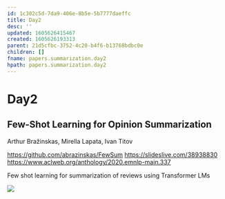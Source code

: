 ```yaml
---
id: 1c302c5d-7da9-406e-8b5e-5b7777daeffc
title: Day2
desc: ''
updated: 1605626415467
created: 1605626193313
parent: 21d5cfbc-3752-4c20-b4f6-b13768bdbc0e
children: []
fname: papers.summarization.day2
hpath: papers.summarization.day2
---
```

# Day2

## Few-Shot Learning for Opinion Summarization

Arthur Bražinskas, Mirella Lapata, Ivan Titov 

<https://github.com/abrazinskas/FewSum>
<https://slideslive.com/38938830>
<https://www.aclweb.org/anthology/2020.emnlp-main.337>

Few shot learning for summarization of reviews using Transformer LMs

![](emnlp2020-notes/assets/images/2020-11-17-16-20-14.png)

